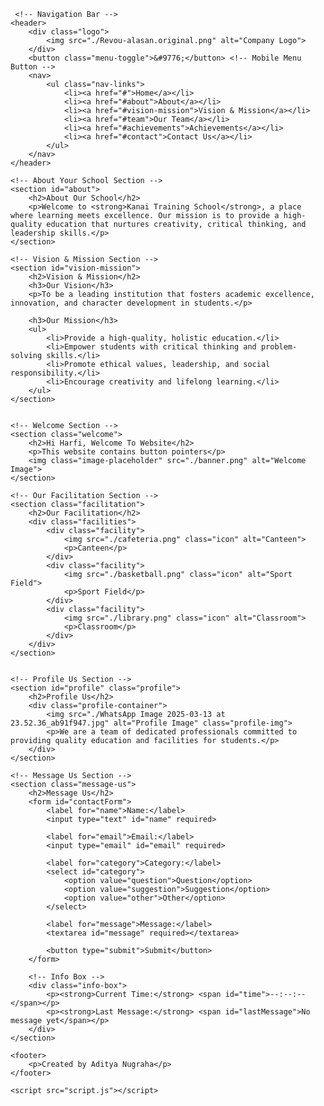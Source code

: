 <!DOCTYPE html>
<html lang="en">
<head>
    <meta charset="UTF-8">
    <meta name="viewport" content="width=device-width, initial-scale=1.0">
    <title>Kanai Training School</title>
    <link rel="stylesheet" href="style.css">
</head>
<body>

     <!-- Navigation Bar -->
    <header>
        <div class="logo">
            <img src="./Revou-alasan.original.png" alt="Company Logo">
        </div>
        <button class="menu-toggle">&#9776;</button> <!-- Mobile Menu Button -->
        <nav>
            <ul class="nav-links">
                <li><a href="#">Home</a></li>
                <li><a href="#about">About</a></li>
                <li><a href="#vision-mission">Vision & Mission</a></li>
                <li><a href="#team">Our Team</a></li>
                <li><a href="#achievements">Achievements</a></li>
                <li><a href="#contact">Contact Us</a></li>
            </ul>
        </nav>
    </header>

    <!-- About Your School Section -->
    <section id="about">
        <h2>About Our School</h2>
        <p>Welcome to <strong>Kanai Training School</strong>, a place where learning meets excellence. Our mission is to provide a high-quality education that nurtures creativity, critical thinking, and leadership skills.</p>
    </section>

    <!-- Vision & Mission Section -->
    <section id="vision-mission">
        <h2>Vision & Mission</h2>
        <h3>Our Vision</h3>
        <p>To be a leading institution that fosters academic excellence, innovation, and character development in students.</p>

        <h3>Our Mission</h3>
        <ul>
            <li>Provide a high-quality, holistic education.</li>
            <li>Empower students with critical thinking and problem-solving skills.</li>
            <li>Promote ethical values, leadership, and social responsibility.</li>
            <li>Encourage creativity and lifelong learning.</li>
        </ul>
    </section>


    <!-- Welcome Section -->
    <section class="welcome">
        <h2>Hi Harfi, Welcome To Website</h2>
        <p>This website contains button pointers</p>
        <img class="image-placeholder" src="./banner.png" alt="Welcome Image">
    </section>

    <!-- Our Facilitation Section -->
    <section class="facilitation">
        <h2>Our Facilitation</h2>
        <div class="facilities">
            <div class="facility">
                <img src="./cafeteria.png" class="icon" alt="Canteen">
                <p>Canteen</p>
            </div>
            <div class="facility">
                <img src="./basketball.png" class="icon" alt="Sport Field">
                <p>Sport Field</p>
            </div>
            <div class="facility">
                <img src="./library.png" class="icon" alt="Classroom">
                <p>Classroom</p>
            </div>
        </div>
    </section>
    

    <!-- Profile Us Section -->
    <section id="profile" class="profile">
        <h2>Profile Us</h2>
        <div class="profile-container">
            <img src="./WhatsApp Image 2025-03-13 at 23.52.36_ab91f947.jpg" alt="Profile Image" class="profile-img">
            <p>We are a team of dedicated professionals committed to providing quality education and facilities for students.</p>
        </div>
    </section>

    <!-- Message Us Section -->
    <section class="message-us">
        <h2>Message Us</h2>
        <form id="contactForm">
            <label for="name">Name:</label>
            <input type="text" id="name" required>
            
            <label for="email">Email:</label>
            <input type="email" id="email" required>
            
            <label for="category">Category:</label>
            <select id="category">
                <option value="question">Question</option>
                <option value="suggestion">Suggestion</option>
                <option value="other">Other</option>
            </select>
            
            <label for="message">Message:</label>
            <textarea id="message" required></textarea>
            
            <button type="submit">Submit</button>
        </form>

        <!-- Info Box -->
        <div class="info-box">
            <p><strong>Current Time:</strong> <span id="time">--:--:--</span></p>
            <p><strong>Last Message:</strong> <span id="lastMessage">No message yet</span></p>
        </div>
    </section>

    <footer>
        <p>Created by Aditya Nugraha</p>
    </footer>

    <script src="script.js"></script>
</body>
</html>
